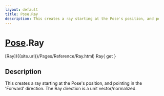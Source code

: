 ```yaml
---
layout: default
title: Pose.Ray
description: This creates a ray starting at the Pose's position, and pointing in the 'Forward' direction. The Ray direction is a unit vector/normalized.
---
```

# [Pose]({{site.url}}/Pages/Reference/Pose.html).Ray

<div class='signature' markdown='1'>
[Ray]({{site.url}}/Pages/Reference/Ray.html) Ray{ get }
</div>

## Description
This creates a ray starting at the Pose's position, and
pointing in the 'Forward' direction. The Ray direction is a unit
vector/normalized.

